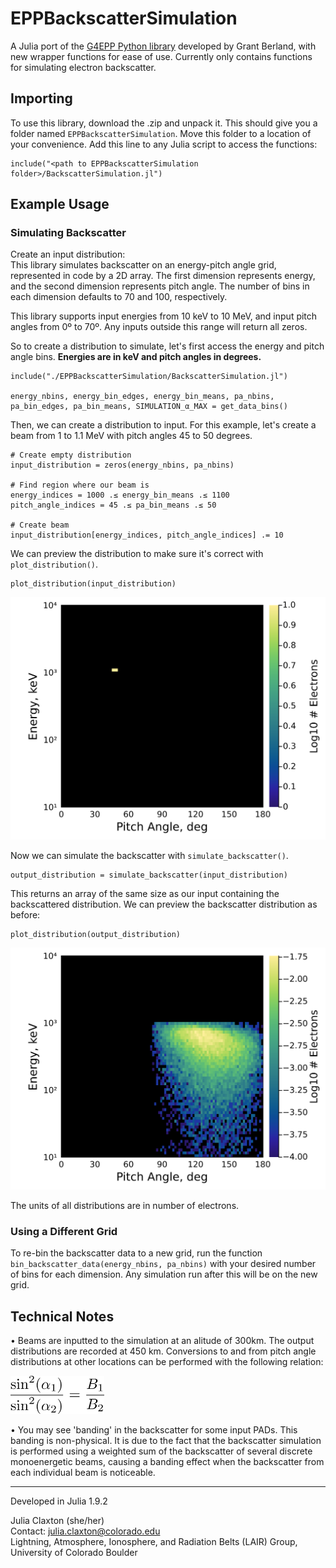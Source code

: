 # EPPBackscatterSimulation
A Julia port of the [G4EPP Python library](https://github.com/GrantBerland/G4EPP/tree/main?tab=readme-ov-file) developed by Grant Berland, with new wrapper functions for ease of use. Currently only contains functions for simulating electron backscatter.

## Importing

To use this library, download the .zip and unpack it. This should give you a folder named `EPPBackscatterSimulation`. Move this folder to a location of your convenience. Add this line to any Julia script to access the functions:

```
include("<path to EPPBackscatterSimulation folder>/BackscatterSimulation.jl")
```

## Example Usage
### Simulating Backscatter

Create an input distribution: \
This library simulates backscatter on an energy-pitch angle grid, represented in code by a 2D array. The first dimension represents energy, and the second dimension represents pitch angle. The number of bins in each dimension defaults to 70 and 100, respectively.

This library supports input energies from 10 keV to 10 MeV, and input pitch angles from 0º to 70º. Any inputs outside this range will return all zeros.

So to create a distribution to simulate, let's first access the energy and pitch angle bins. **Energies are in keV and pitch angles in degrees.**

```
include("./EPPBackscatterSimulation/BackscatterSimulation.jl")

energy_nbins, energy_bin_edges, energy_bin_means, pa_nbins, pa_bin_edges, pa_bin_means, SIMULATION_α_MAX = get_data_bins()
```

Then, we can create a distribution to input. For this example, let's create a beam from 1 to 1.1 MeV with pitch angles 45 to 50 degrees.

```
# Create empty distribution
input_distribution = zeros(energy_nbins, pa_nbins)

# Find region where our beam is
energy_indices = 1000 .≤ energy_bin_means .≤ 1100
pitch_angle_indices = 45 .≤ pa_bin_means .≤ 50

# Create beam
input_distribution[energy_indices, pitch_angle_indices] .= 10
```

We can preview the distribution to make sure it's correct with `plot_distribution()`.

```
plot_distribution(input_distribution)
```
![image](./readme_files/input_distribution.png)

Now we can simulate the backscatter with `simulate_backscatter()`.
```
output_distribution = simulate_backscatter(input_distribution)
```
This returns an array of the same size as our input containing the backscattered distribution. We can preview the backscatter distribution as before:
```
plot_distribution(output_distribution)
```
![image](./readme_files/output_distribution.png)

The units of all distributions are in number of electrons.

### Using a Different Grid
To re-bin the backscatter data to a new grid, run the function `bin_backscatter_data(energy_nbins, pa_nbins)` with your desired number of bins for each dimension. Any simulation run after this will be on the new grid.

## Technical Notes
• Beams are inputted to the simulation at an alitude of 300km. The output distributions are recorded at 450 km. Conversions to and from pitch angle distributions at other locations can be performed with the following relation:

<img src="./readme_files/pa_conversion.png" width="150"/>

• You may see 'banding' in the backscatter for some input PADs. This banding is non-physical. It is due to the fact that the backscatter simulation is performed using a weighted sum of the backscatter of several discrete monoenergetic beams, causing a banding effect when the backscatter from each individual beam is noticeable. 

---

Developed in Julia 1.9.2

Julia Claxton (she/her) \
Contact: julia.claxton@colorado.edu \
Lightning, Atmosphere, Ionosphere, and Radiation Belts (LAIR) Group, University of Colorado Boulder